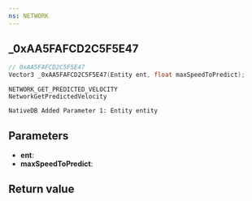 ```yaml
---
ns: NETWORK
---
```

## _0xAA5FAFCD2C5F5E47

```c
// 0xAA5FAFCD2C5F5E47
Vector3 _0xAA5FAFCD2C5F5E47(Entity ent, float maxSpeedToPredict);
```

```
NETWORK_GET_PREDICTED_VELOCITY
NetworkGetPredictedVelocity

NativeDB Added Parameter 1: Entity entity
```

## Parameters
* **ent**: 
* **maxSpeedToPredict**: 


## Return value
